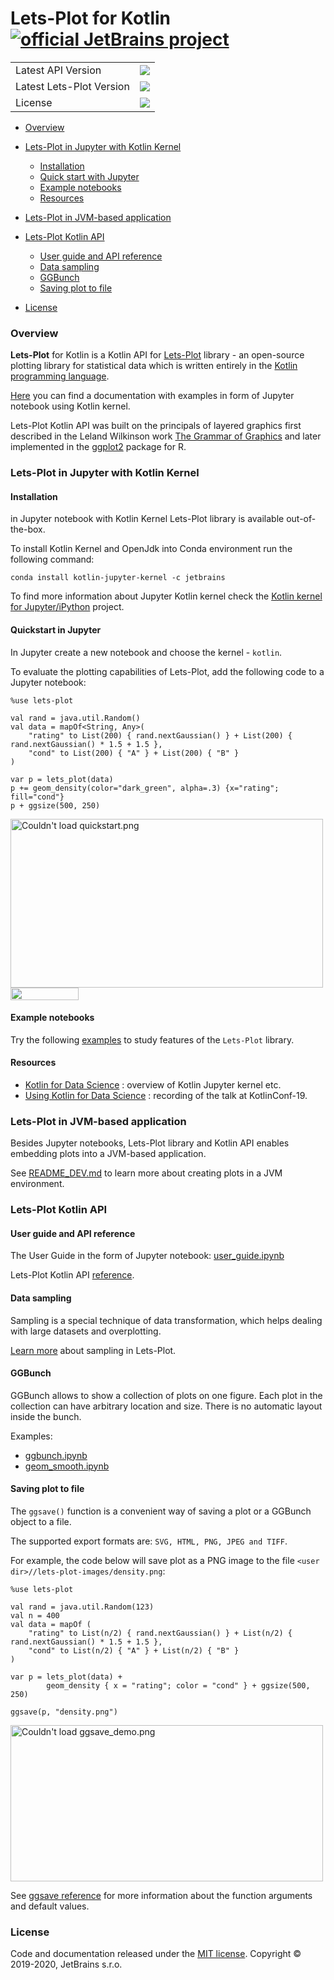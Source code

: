 # Lets-Plot for Kotlin [![official JetBrains project](http://jb.gg/badges/official-flat-square.svg)](https://confluence.jetbrains.com/display/ALL/JetBrains+on+GitHub)

<table>
    <tr>
        <td>Latest API Version</td>
        <td>
            <a href="https://bintray.com/jetbrains/lets-plot-maven/lets-plot-kotlin-api-jars-dev/_latestVersion"/>
            <img src="https://api.bintray.com/packages/jetbrains/lets-plot-maven/lets-plot-kotlin-api-jars-dev/images/download.svg"/>
        </td>
    </tr>
    <tr>
        <td>Latest Lets-Plot Version</td>
        <td>
            <a href="https://bintray.com/jetbrains/lets-plot-maven/lets-plot-jars/_latestVersion"/>
            <img src="https://api.bintray.com/packages/jetbrains/lets-plot-maven/lets-plot-jars/images/download.svg"/>
        </td>
    </tr>
    <tr>
        <td>License</td>
        <td>
            <a href="https://opensource.org/licenses/MIT"/>
            <img src="https://img.shields.io/badge/License-MIT-yellow.svg"/>
        </td>
    </tr>
</table>


- [Overview](#overview)
- [Lets-Plot in Jupyter with Kotlin Kernel](#jupyter)
    - [Installation](#inst)
    - [Quick start with Jupyter](#start)
    - [Example notebooks](#jupyter-examples)
    - [Resources](#resources)
   
- [Lets-Plot in JVM-based application](#jvm)   

- [Lets-Plot Kotlin API](#api)
    - [User guide and API reference](#guide)
    - [Data sampling](#sampling)
    - [GGBunch](#ggbunch)
    - [Saving plot to file](#export)
    
- [License](#license)    


<a name="Overview" id="overview"></a>
### Overview

**Lets-Plot** for Kotlin is a Kotlin API for [Lets-Plot](https://github.com/JetBrains/lets-plot) library - an open-source plotting library for statistical data which is written entirely in the [Kotlin programming language](https://kotlinlang.org/). 

[Here](https://nbviewer.jupyter.org/github/JetBrains/lets-plot-kotlin/blob/master/docs/guide/user_guide.ipynb) you can find a documentation with examples in form of Jupyter notebook using Kotlin kernel.

Lets-Plot Kotlin API was built on the principals of layered graphics first described in the Leland Wilkinson work [The Grammar of Graphics](https://www.goodreads.com/book/show/2549408.The_Grammar_of_Graphics)
and later implemented in the [ggplot2](https://ggplot2.tidyverse.org/) package for R.


<a id="jupyter"></a>
### Lets-Plot in Jupyter with Kotlin Kernel

<a id="inst"></a>
#### Installation

in Jupyter notebook with Kotlin Kernel Lets-Plot library is available out-of-the-box. 
 
To install Kotlin Kernel and OpenJdk into Conda environment run the following command:

```shell script
conda install kotlin-jupyter-kernel -c jetbrains
```                                             

To find more information about Jupyter Kotlin kernel check the [Kotlin kernel for Jupyter/iPython](https://github.com/Kotlin/kotlin-jupyter) project.

<a id="start"></a>
#### Quickstart in Jupyter

In Jupyter create a new notebook and choose the kernel - `kotlin`.

To evaluate the plotting capabilities of Lets-Plot, add the following code to a Jupyter notebook:

```
%use lets-plot
```     

```
val rand = java.util.Random()
val data = mapOf<String, Any>(
    "rating" to List(200) { rand.nextGaussian() } + List(200) { rand.nextGaussian() * 1.5 + 1.5 },
    "cond" to List(200) { "A" } + List(200) { "B" }
)

var p = lets_plot(data)
p += geom_density(color="dark_green", alpha=.3) {x="rating"; fill="cond"}
p + ggsize(500, 250)
```

<img src="https://raw.githubusercontent.com/JetBrains/lets-plot-kotlin/master/docs/examples/images/quickstart.png" alt="Couldn't load quickstart.png" width="500" height="270"/>
<br/>
<a href="https://nbviewer.jupyter.org/github/JetBrains/lets-plot-kotlin/blob/master/docs/examples/jupyter-notebooks/quickstart.ipynb" 
   target="_parent"> 
   <img src="https://raw.githubusercontent.com/jupyter/design/master/logos/Badges/nbviewer_badge.png" 
        width="109" height="20">
</a>
<br/>

<a id="jupyter-examples"></a>
#### Example notebooks

Try the following [examples](https://github.com/JetBrains/lets-plot-kotlin/blob/master/docs/examples.md) to study features of the `Lets-Plot` library.

<a id="resources"></a>
#### Resources

* [Kotlin for Data Science](https://kotlinlang.org/docs/reference/data-science-overview.html) : overview of Kotlin Jupyter kernel etc.
* [Using Kotlin for Data Science](https://www.youtube.com/watch?v=APnyDVye4JA&list=PLQ176FUIyIUY6SKGl3Cj9yeYibBuRr3Hl&index=39&t=0s) : recording of the talk at KotlinConf-19. 

<a id="jvm"></a>
### Lets-Plot in JVM-based application

Besides Jupyter notebooks, Lets-Plot library and Kotlin API enables embedding plots into a JVM-based application.

See [README_DEV.md](https://github.com/JetBrains/lets-plot-kotlin/blob/master/README_DEV.md) to learn more about creating plots in a JVM environment.

<a id="api"></a>
### Lets-Plot Kotlin API

<a id="guide"></a>
#### User guide and API reference
The User Guide in the form of Jupyter notebook: [user_guide.ipynb](https://nbviewer.jupyter.org/github/JetBrains/lets-plot-kotlin/blob/master/docs/guide/user_guide.ipynb)

Lets-Plot Kotlin API [reference](https://htmlpreview.github.io/?https://raw.githubusercontent.com/JetBrains/lets-plot-kotlin/master/docs/api-reference/plot-api/index.html).

<a id="sampling"></a>
#### Data sampling 

Sampling is a special technique of data transformation, which helps dealing with large datasets and overplotting.

[Learn more](https://github.com/JetBrains/lets-plot-kotlin/blob/master/docs/sampling.md) about sampling in Lets-Plot. 

<a id="ggbunch"></a>
#### GGBunch

GGBunch allows to show a collection of plots on one figure. Each plot in the collection can have arbitrary location and size. There is no automatic layout inside the bunch.

Examples:

* [ggbunch.ipynb](https://nbviewer.jupyter.org/github/JetBrains/lets-plot-kotlin/blob/master/docs/examples/jupyter-notebooks/ggbunch.ipynb) 
* [geom_smooth.ipynb](https://nbviewer.jupyter.org/github/JetBrains/lets-plot-kotlin/blob/master/docs/examples/jupyter-notebooks/geom_smooth.ipynb) 


<a id="export"></a>
#### Saving plot to file

The `ggsave()` function is a convenient way of saving a plot or a GGBunch object to a file.

The supported export formats are: `SVG, HTML, PNG, JPEG and TIFF`.

For example, the code below will save plot as a PNG image to the file `<user dir>//lets-plot-images/density.png`:

```
%use lets-plot

val rand = java.util.Random(123)
val n = 400
val data = mapOf (
    "rating" to List(n/2) { rand.nextGaussian() } + List(n/2) { rand.nextGaussian() * 1.5 + 1.5 },
    "cond" to List(n/2) { "A" } + List(n/2) { "B" }
)

var p = lets_plot(data) +
        geom_density { x = "rating"; color = "cond" } + ggsize(500, 250)
        
ggsave(p, "density.png")        
``` 
<img src="https://raw.githubusercontent.com/JetBrains/lets-plot-kotlin/master/docs/examples/images/ggsave_demo.png" alt="Couldn't load ggsave_demo.png" width="500" height="250"/>
<br/>

See [ggsave reference](https://htmlpreview.github.io/?https://raw.githubusercontent.com/JetBrains/lets-plot-kotlin/master/docs/api-reference/plot-api/jetbrains.lets-plot.export/index.html) 
for more information about the function arguments and default values.

<a id="license"></a>
### License

Code and documentation released under the [MIT license](https://github.com/JetBrains/lets-plot/blob/master/LICENSE).
Copyright © 2019-2020, JetBrains s.r.o.
